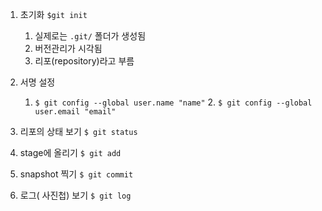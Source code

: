 1. 초기화 `$git init`
   1. 실제로는 `.git/` 폴더가 생성됨
   2. 버전관리가 시각됨
   3. 리포(repository)라고 부름

2. 서명 설정
   	1. `$ git config --global user.name "name"`
    	2. `$ git config --global user.email "email"`

3. 리포의 상태 보기 `$ git status`
4. stage에 올리기 `$ git add`
5. snapshot 찍기 `$ git commit`
6. 로그( 사진첩) 보기 `$ git log`